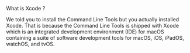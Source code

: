 What is Xcode ?

We told you to install the Command Line Tools but you actually installed Xcode. That is because the Command Line Tools is shipped with Xcode which is an integrated development environment (IDE) for macOS containing a suite of software development tools for macOS, iOS, iPadOS, watchOS, and tvOS.
